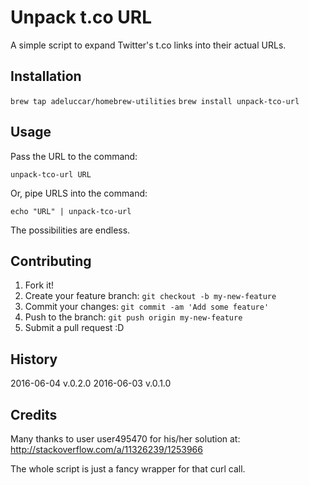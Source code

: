 # Unpack t.co URL

A simple script to expand Twitter's t.co links into their actual URLs.

## Installation

`brew tap adeluccar/homebrew-utilities`
`brew install unpack-tco-url`

## Usage

Pass the URL to the command:

`unpack-tco-url URL`

Or, pipe URLS into the command:

`echo "URL" | unpack-tco-url`

The possibilities are endless.

## Contributing

1. Fork it!
2. Create your feature branch: `git checkout -b my-new-feature`
3. Commit your changes: `git commit -am 'Add some feature'`
4. Push to the branch: `git push origin my-new-feature`
5. Submit a pull request :D

## History

2016-06-04 v.0.2.0
2016-06-03 v.0.1.0

## Credits

Many thanks to user user495470 for his/her solution at:
http://stackoverflow.com/a/11326239/1253966

The whole script is just a fancy wrapper for that curl call.
